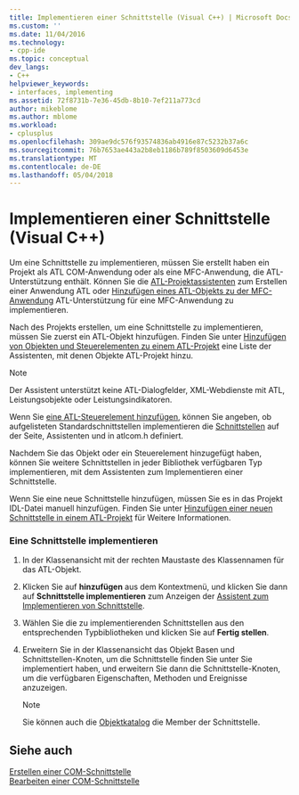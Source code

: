 ```yaml
---
title: Implementieren einer Schnittstelle (Visual C++) | Microsoft Docs
ms.custom: ''
ms.date: 11/04/2016
ms.technology:
- cpp-ide
ms.topic: conceptual
dev_langs:
- C++
helpviewer_keywords:
- interfaces, implementing
ms.assetid: 72f8731b-7e36-45db-8b10-7ef211a773cd
author: mikeblome
ms.author: mblome
ms.workload:
- cplusplus
ms.openlocfilehash: 309ae9dc576f93574836ab4916e87c5232b37a6c
ms.sourcegitcommit: 76b7653ae443a2b8eb1186b789f8503609d6453e
ms.translationtype: MT
ms.contentlocale: de-DE
ms.lasthandoff: 05/04/2018
---
```

# <a name="implementing-an-interface-visual-c"></a>Implementieren einer Schnittstelle (Visual C++)
Um eine Schnittstelle zu implementieren, müssen Sie erstellt haben ein Projekt als ATL COM-Anwendung oder als eine MFC-Anwendung, die ATL-Unterstützung enthält. Können Sie die [ATL-Projektassistenten](../atl/reference/atl-project-wizard.md) zum Erstellen einer Anwendung ATL oder [Hinzufügen eines ATL-Objekts zu der MFC-Anwendung](../mfc/reference/adding-atl-support-to-your-mfc-project.md) ATL-Unterstützung für eine MFC-Anwendung zu implementieren.  
  
 Nach des Projekts erstellen, um eine Schnittstelle zu implementieren, müssen Sie zuerst ein ATL-Objekt hinzufügen. Finden Sie unter [Hinzufügen von Objekten und Steuerelementen zu einem ATL-Projekt](../atl/reference/adding-objects-and-controls-to-an-atl-project.md) eine Liste der Assistenten, mit denen Objekte ATL-Projekt hinzu.  
  
> [!NOTE]
>  Der Assistent unterstützt keine ATL-Dialogfelder, XML-Webdienste mit ATL, Leistungsobjekte oder Leistungsindikatoren.  
  
 Wenn Sie [eine ATL-Steuerelement hinzufügen](../atl/reference/adding-an-atl-control.md), können Sie angeben, ob aufgelisteten Standardschnittstellen implementieren die [Schnittstellen](../atl/reference/interfaces-atl-control-wizard.md) auf der Seite, Assistenten und in atlcom.h definiert.  
  
 Nachdem Sie das Objekt oder ein Steuerelement hinzugefügt haben, können Sie weitere Schnittstellen in jeder Bibliothek verfügbaren Typ implementieren, mit dem Assistenten zum Implementieren einer Schnittstelle.  
  
 Wenn Sie eine neue Schnittstelle hinzufügen, müssen Sie es in das Projekt IDL-Datei manuell hinzufügen. Finden Sie unter [Hinzufügen einer neuen Schnittstelle in einem ATL-Projekt](../atl/reference/adding-a-new-interface-in-an-atl-project.md) für Weitere Informationen.  
  
### <a name="to-implement-an-interface"></a>Eine Schnittstelle implementieren  
  
1.  In der Klassenansicht mit der rechten Maustaste des Klassennamen für das ATL-Objekt.  
  
2.  Klicken Sie auf **hinzufügen** aus dem Kontextmenü, und klicken Sie dann auf **Schnittstelle implementieren** zum Anzeigen der [Assistent zum Implementieren von Schnittstelle](../ide/implement-interface-wizard.md).  
  
3.  Wählen Sie die zu implementierenden Schnittstellen aus den entsprechenden Typbibliotheken und klicken Sie auf **Fertig stellen**.  
  
4.  Erweitern Sie in der Klassenansicht das Objekt Basen und Schnittstellen-Knoten, um die Schnittstelle finden Sie unter Sie implementiert haben, und erweitern Sie dann die Schnittstelle-Knoten, um die verfügbaren Eigenschaften, Methoden und Ereignisse anzuzeigen.  
  
    > [!NOTE]
    >  Sie können auch die [Objektkatalog](http://msdn.microsoft.com/en-us/f89acfc5-1152-413d-9f56-3dc16e3f0470) die Member der Schnittstelle.  
  
## <a name="see-also"></a>Siehe auch  
 [Erstellen einer COM-Schnittstelle](../ide/creating-a-com-interface-visual-cpp.md)   
 [Bearbeiten einer COM-Schnittstelle](../ide/editing-a-com-interface.md)